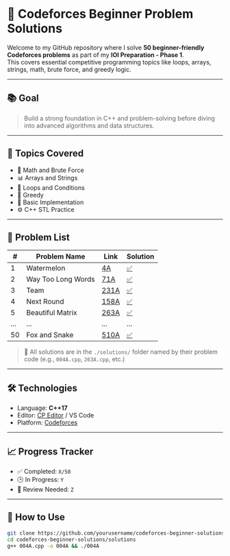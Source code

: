 # 🚀 Codeforces Beginner Problem Solutions

Welcome to my GitHub repository where I solve **50 beginner-friendly Codeforces problems** as part of my **IOI Preparation - Phase 1**.  
This covers essential competitive programming topics like loops, arrays, strings, math, brute force, and greedy logic.

---

## 📚 Goal

> Build a strong foundation in C++ and problem-solving before diving into advanced algorithms and data structures.

---

## 📌 Topics Covered

- 🧮 Math and Brute Force
- 📊 Arrays and Strings
- 🔁 Loops and Conditions
- 🧠 Greedy
- 🧵 Basic Implementation
- ⚙️ C++ STL Practice

---

## 🧾 Problem List

| # | Problem Name | Link | Solution |
|--|--------------|------|----------|
| 1 | Watermelon | [4A](https://codeforces.com/problemset/problem/4/A) | [✅](./solutions/004A.cpp) |
| 2 | Way Too Long Words | [71A](https://codeforces.com/problemset/problem/71/A) | [✅](./solutions/071A.cpp) |
| 3 | Team | [231A](https://codeforces.com/problemset/problem/231/A) | [✅](./solutions/231A.cpp) |
| 4 | Next Round | [158A](https://codeforces.com/problemset/problem/158/A) | [✅](./solutions/158A.cpp) |
| 5 | Beautiful Matrix | [263A](https://codeforces.com/problemset/problem/263/A) | [✅](./solutions/263A.cpp) |
| ... | ... | ... | ... |
| 50 | Fox and Snake | [510A](https://codeforces.com/problemset/problem/510/A) | [✅](./solutions/510A.cpp) |

> 📁 All solutions are in the `./solutions/` folder named by their problem code (e.g., `004A.cpp`, `263A.cpp`, etc.)

---

## 🛠️ Technologies

- Language: **C++17**
- Editor: [CP Editor](https://github.com/coder3101/cp-editor) / VS Code
- Platform: [Codeforces](https://codeforces.com)

---

## 📈 Progress Tracker

- ✅ Completed: `X/50`
- 🕒 In Progress: `Y`
- 🧠 Review Needed: `Z`

---

## 🧩 How to Use

```bash
git clone https://github.com/yourusername/codeforces-beginner-solutions.git
cd codeforces-beginner-solutions/solutions
g++ 004A.cpp -o 004A && ./004A
